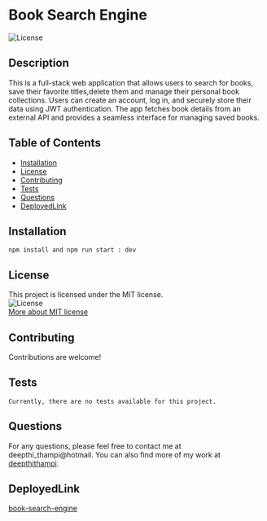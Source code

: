 # Book Search Engine
![License](https://img.shields.io/badge/License-MIT-blue)
    
## Description
This is a full-stack web application that allows users to search for books, save their favorite titles,delete them and manage their personal book collections. Users can create an account, log in, and securely store their data using JWT authentication. The app fetches book details from an external API and provides a seamless interface for managing saved books.
    
## Table of Contents
- [Installation](#installation)
- [License](#license)
- [Contributing](#contributing)
- [Tests](#tests)
- [Questions](#questions)
- [DeployedLink](#deployedlink)
    
## Installation
```
npm install and npm run start : dev
```   

## License
This project is licensed under the MIT license.  
![License](https://img.shields.io/badge/License-MIT-blue)  
[More about MIT license](https://choosealicense.com/licenses/mit/)
    
    
## Contributing
Contributions are welcome!
    
## Tests
```
Currently, there are no tests available for this project.
```
    
## Questions
For any questions, please feel free to contact me at deepthi_thampi@hotmail. 
You can also find more of my work at [deepthithampi](https://github.com/deepthithampi).

## DeployedLink

[book-search-engine](https://book-search-engine-eegb.onrender.com/)



